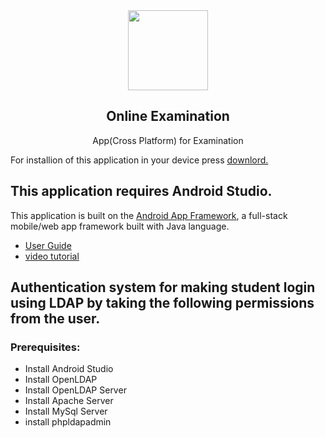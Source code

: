 <div align="center">
    <img src="https://1000logos.net/wp-content/uploads/2016/10/Android-Logo.png" height="128">
    <h2>Online Examination</h2>
    <p align="center">
        <p>App(Cross Platform) for Examination</p>
    </p>
  </div>
  
  For installion of this application in your device press [downlord.](https://drive.google.com/file/d/19me7HeJn5EDN8ZM3rijYkih7ekyQIsNg/view?usp=drivesdk)
  
  ## This application requires Android Studio.

This application is built on the [Android App Framework](https://developer.android.com/), a full-stack mobile/web app framework built with Java language.

- [User Guide](https://developer.android.com/)
- [video tutorial](https://www.youtube.com/watch?v=qK0QNA0sMGc&t=2865s)

## Authentication system for making student login using LDAP by taking the following permissions from the user.
### Prerequisites:

- Install Android Studio
- Install OpenLDAP
- Install OpenLDAP Server
- Install Apache Server
- Install MySql Server
- install phpldapadmin

